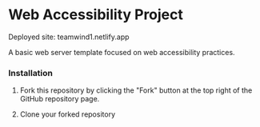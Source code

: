 # Web Accessibility Project

Deployed site: teamwind1.netlify.app

A basic web server template focused on web accessibility practices.

### Installation

1. Fork this repository by clicking the "Fork" button at the top right of the GitHub repository page.

2. Clone your forked repository
